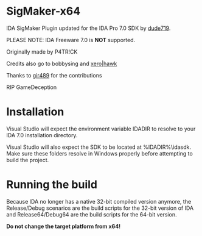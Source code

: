 # SigMaker-x64

IDA SigMaker Plugin updated for the IDA Pro 7.0 SDK by [dude719](https://github.com/dude719).

PLEASE NOTE: IDA Freeware 7.0 is **NOT** supported. 

Originally made by P4TR!CK

Credits also go to bobbysing and [xero|hawk](https://github.com/XeroHawk)

Thanks to [gir489](https://github.com/gir489) for the contributions

RIP GameDeception

# Installation

Visual Studio will expect the environment variable IDADIR to resolve to your IDA 7.0 installation directory.

Visual Studio will also expect the SDK to be located at %IDADIR%\idasdk. Make sure these folders resolve in Windows properly before attempting to build the project.

# Running the build

Because IDA no longer has a native 32-bit compiled version anymore, the Release/Debug scenarios are the build scripts for the 32-bit version of IDA and Release64/Debug64 are the build scripts for the 64-bit version.

**Do not change the target platform from x64!**

